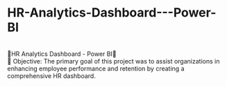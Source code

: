 # HR-Analytics-Dashboard---Power-BI
<br>
🚀HR Analytics Dashboard - Power BI🌟
<br>
🎯 Objective:
The primary goal of this project was to assist organizations in enhancing employee performance and retention by creating a comprehensive HR dashboard.
